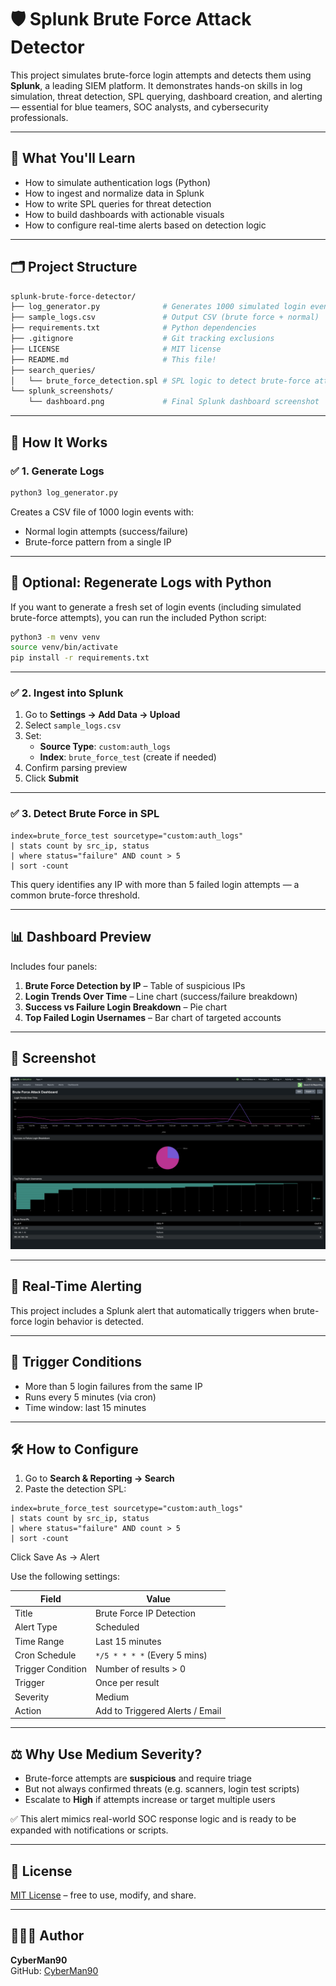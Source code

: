 # 🛡️ Splunk Brute Force Attack Detector

This project simulates brute-force login attempts and detects them using **Splunk**, a leading SIEM platform. It demonstrates hands-on skills in log simulation, threat detection, SPL querying, dashboard creation, and alerting — essential for blue teamers, SOC analysts, and cybersecurity professionals.

---

## 🧠 What You'll Learn

- How to simulate authentication logs (Python)
- How to ingest and normalize data in Splunk
- How to write SPL queries for threat detection
- How to build dashboards with actionable visuals
- How to configure real-time alerts based on detection logic

---

## 🗂️ Project Structure

```bash
splunk-brute-force-detector/
├── log_generator.py              # Generates 1000 simulated login events
├── sample_logs.csv               # Output CSV (brute force + normal)
├── requirements.txt              # Python dependencies
├── .gitignore                    # Git tracking exclusions
├── LICENSE                       # MIT license
├── README.md                     # This file!
├── search_queries/
│   └── brute_force_detection.spl # SPL logic to detect brute-force attempts
└── splunk_screenshots/
    └── dashboard.png             # Final Splunk dashboard screenshot
```

---

## 🚀 How It Works

### ✅ 1. Generate Logs

```bash
python3 log_generator.py
```
Creates a CSV file of 1000 login events with:

- Normal login attempts (success/failure)
- Brute-force pattern from a single IP

---

## 🐍 Optional: Regenerate Logs with Python

If you want to generate a fresh set of login events (including simulated brute-force attempts), you can run the included Python script:

```bash
python3 -m venv venv
source venv/bin/activate
pip install -r requirements.txt
```

---

### ✅ 2. Ingest into Splunk

1. Go to **Settings → Add Data → Upload**
2. Select `sample_logs.csv`
3. Set:
   - **Source Type**: `custom:auth_logs`
   - **Index**: `brute_force_test` (create if needed)
4. Confirm parsing preview
5. Click **Submit**

---

### ✅ 3. Detect Brute Force in SPL

```spl
index=brute_force_test sourcetype="custom:auth_logs"
| stats count by src_ip, status
| where status="failure" AND count > 5
| sort -count
```
This query identifies any IP with more than 5 failed login attempts — a common brute-force threshold.

---

## 📊 Dashboard Preview

Includes four panels:

1. **Brute Force Detection by IP** – Table of suspicious IPs  
2. **Login Trends Over Time** – Line chart (success/failure breakdown)  
3. **Success vs Failure Login Breakdown** – Pie chart  
4. **Top Failed Login Usernames** – Bar chart of targeted accounts

---

## 📸 Screenshot

![Brute Force Dashboard](./splunk_screenshots/dashboard.png)

---

## 🔔 Real-Time Alerting

This project includes a Splunk alert that automatically triggers when brute-force login behavior is detected.

---

## 🎯 Trigger Conditions

- More than 5 login failures from the same IP  
- Runs every 5 minutes (via cron)  
- Time window: last 15 minutes


---

## 🛠️ How to Configure

1. Go to **Search & Reporting → Search**
2. Paste the detection SPL:

```spl
index=brute_force_test sourcetype="custom:auth_logs"
| stats count by src_ip, status
| where status="failure" AND count > 5
| sort -count
```
Click Save As → Alert

Use the following settings:

| Field               | Value                        |
|---------------------|------------------------------|
| Title               | Brute Force IP Detection     |
| Alert Type          | Scheduled                    |
| Time Range          | Last 15 minutes              |
| Cron Schedule       | `*/5 * * * *` (Every 5 mins) |
| Trigger Condition   | Number of results > 0        |
| Trigger             | Once per result              |
| Severity            | Medium                       |
| Action              | Add to Triggered Alerts / Email |

---

## ⚖️ Why Use Medium Severity?

- Brute-force attempts are **suspicious** and require triage  
- But not always confirmed threats (e.g. scanners, login test scripts)  
- Escalate to **High** if attempts increase or target multiple users

✅ This alert mimics real-world SOC response logic and is ready to be expanded with notifications or scripts.

---

## 📄 License

[MIT License](./LICENSE) – free to use, modify, and share.

---

## 👨🏽‍💻 Author

**CyberMan90**  
GitHub: [CyberMan90](https://github.com/CyberMan90)

